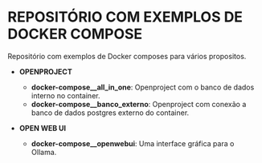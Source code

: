 # REPOSITÓRIO COM EXEMPLOS DE DOCKER COMPOSE

Repositório com exemplos de Docker composes para vários propositos.

* **OPENPROJECT**
    * **docker-compose__all_in_one**: Openproject com o banco de dados interno no container.
    * **docker-compose__banco_externo**: Openproject com conexão a banco de dados postgres externo do container.

* **OPEN WEB UI**
    * **docker-compose__openwebui**: Uma interface gráfica para o Ollama.
